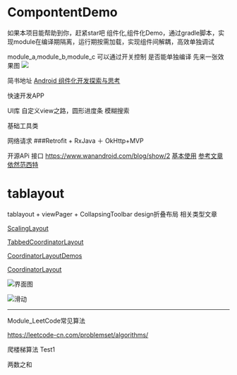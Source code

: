 # CompontentDemo
如果本项目能帮助到你，赶紧star吧
组件化,组件化Demo，通过gradle脚本，实现module在编译期隔离，运行期按需加载，实现组件间解耦，高效单独调试

module_a,module_b,module_c 可以通过开关控制 是否能单独编译
先来一张效果图
![](https://upload-images.jianshu.io/upload_images/6970555-97195888e6115d92.gif?imageMogr2/auto-orient/strip)

简书地址
[Android 组件化开发探索与思考](https://www.jianshu.com/p/010d946e8f67)


快速开发APP

UI库  自定义view之路，圆形进度条 模糊搜索

基础工具类

网络请求 ###Retrofit + RxJava ＋ OkHttp+MVP 

开源APi 接口
https://www.wanandroid.com/blog/show/2
[基本使用](https://www.jianshu.com/p/1fb294ec7e3b)
[参考文章](http://wuxiaolong.me/2016/06/12/mvpRetrofitRxjava/)
[依然范西特](https://github.com/pinguo-zhouwei/RetrofitRxJavaDemo)


# tablayout
tablayout + viewPager + CollapsingToolbar design折叠布局
相关类型文章

[ScalingLayout](https://github.com/iammert/ScalingLayout)

[TabbedCoordinatorLayout](https://github.com/vitovalov/TabbedCoordinatorLayout)

[CoordinatorLayoutDemos](https://github.com/sungerk/CoordinatorLayoutDemos)

[CoordinatorLayout](https://github.com/aohanyao/CoordinatorLayout)


![界面图](https://github.com/wang709693972wei/AndroidCompontent/blob/master/image/Screenshot_1552441785.png)

![滑动](https://github.com/wang709693972wei/AndroidCompontent/blob/master/image/Screenshot_1552441800.png)


----------------------------------------------------------------------------------------
Module_LeetCode常见算法 
 
https://leetcode-cn.com/problemset/algorithms/
 
爬楼梯算法  Test1
   
两数之和
   

